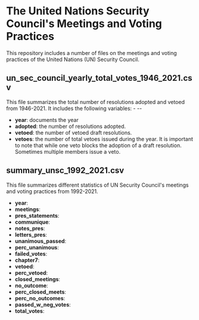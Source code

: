 # The United Nations Security Council's Meetings and Voting Practices

This repository includes a number of files on the meetings and voting practices of the United Nations (UN) Security Council.

## un_sec_council_yearly_total_votes_1946_2021.csv  

This file summarizes the total number of resolutions adopted and vetoed from 1946-2021. It includes the following variables:                                         - --                                               
- **year**: documents the year
- **adopted**: the number of resolutions adopted.
- **vetoed**: the number of vetoed draft resolutions.
- **vetoes**: the number of total vetoes issued during the year. It is important to note that while one veto blocks the adoption of a draft resolution. Sometimes multiple members issue a veto. 

## summary_unsc_1992_2021.csv

This file summarizes different statistics of UN Security Council's meetings and voting practices from 1992-2021.

- **year**:
- **meetings**:
- **pres_statements**:
- **communique**:
- **notes_pres**:
- **letters_pres**:
- **unanimous_passed**:
- **perc_unanimous**:
- **failed_votes**:
- **chapter7**:
- **vetoed**:
- **perc_vetoed**:
- **closed_meetings**:
- **no_outcome**:
- **perc_closed_meets**:
- **perc_no_outcomes**:
- **passed_w_neg_votes**:
- **total_votes**:

